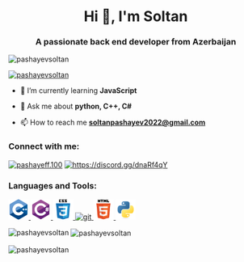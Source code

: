 <h1 align="center">Hi 👋, I'm Soltan</h1>
<h3 align="center">A passionate back end developer from Azerbaijan</h3>

<p align="left"> <img src="https://komarev.com/ghpvc/?username=pashayevsoltan&label=Profile%20views&color=0e75b6&style=flat" alt="pashayevsoltan" /> </p>

<p align="left"> <a href="https://github.com/ryo-ma/github-profile-trophy"><img src="https://github-profile-trophy.vercel.app/?username=pashayevsoltan" alt="pashayevsoltan" /></a> </p>

- 🌱 I’m currently learning **JavaScript**

- 💬 Ask me about **python, C++, C#**

- 📫 How to reach me **soltanpashayev2022@gmail.com**

<h3 align="left">Connect with me:</h3>
<p align="left">
<a href="https://instagram.com/pashayeff.100" target="blank"><img align="center" src="https://raw.githubusercontent.com/rahuldkjain/github-profile-readme-generator/master/src/images/icons/Social/instagram.svg" alt="pashayeff.100" height="30" width="40" /></a>
<a href="https://discord.gg/https://discord.gg/dnaRf4qY" target="blank"><img align="center" src="https://raw.githubusercontent.com/rahuldkjain/github-profile-readme-generator/master/src/images/icons/Social/discord.svg" alt="https://discord.gg/dnaRf4qY" height="30" width="40" /></a>
</p>

<h3 align="left">Languages and Tools:</h3>
<p align="left"> <a href="https://www.w3schools.com/cpp/" target="_blank" rel="noreferrer"> <img src="https://raw.githubusercontent.com/devicons/devicon/master/icons/cplusplus/cplusplus-original.svg" alt="cplusplus" width="40" height="40"/> </a> <a href="https://www.w3schools.com/cs/" target="_blank" rel="noreferrer"> <img src="https://raw.githubusercontent.com/devicons/devicon/master/icons/csharp/csharp-original.svg" alt="csharp" width="40" height="40"/> </a> <a href="https://www.w3schools.com/css/" target="_blank" rel="noreferrer"> <img src="https://raw.githubusercontent.com/devicons/devicon/master/icons/css3/css3-original-wordmark.svg" alt="css3" width="40" height="40"/> </a> <a href="https://git-scm.com/" target="_blank" rel="noreferrer"> <img src="https://www.vectorlogo.zone/logos/git-scm/git-scm-icon.svg" alt="git" width="40" height="40"/> </a> <a href="https://www.w3.org/html/" target="_blank" rel="noreferrer"> <img src="https://raw.githubusercontent.com/devicons/devicon/master/icons/html5/html5-original-wordmark.svg" alt="html5" width="40" height="40"/> </a> <a href="https://www.python.org" target="_blank" rel="noreferrer"> <img src="https://raw.githubusercontent.com/devicons/devicon/master/icons/python/python-original.svg" alt="python" width="40" height="40"/> </a> </p>

<p><img align="left" src="https://github-readme-stats.vercel.app/api/top-langs?username=pashayevsoltan&show_icons=true&locale=en&layout=compact" alt="pashayevsoltan" /></p>

<p>&nbsp;<img align="center" src="https://github-readme-stats.vercel.app/api?username=pashayevsoltan&show_icons=true&locale=en" alt="pashayevsoltan" /></p>

<p><img align="center" src="https://github-readme-streak-stats.herokuapp.com/?user=pashayevsoltan&" alt="pashayevsoltan" /></p>
